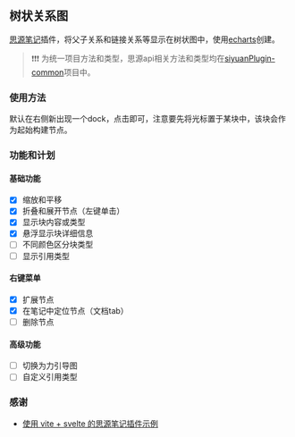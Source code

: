 
## 树状关系图

[思源笔记](https://b3log.org/siyuan/)插件，将父子关系和链接关系等显示在树状图中，使用[echarts](https://echarts.apache.org/zh/index.html)创建。

> ❗❗❗ 为统一项目方法和类型，思源api相关方法和类型均在[siyuanPlugin-common](https://github.com/etchnight/siyuanPlugin-common)项目中。

### 使用方法

默认在右侧新出现一个dock，点击即可，注意要先将光标置于某块中，该块会作为起始构建节点。

### 功能和计划

#### 基础功能

- [x] 缩放和平移
- [x] 折叠和展开节点（左键单击）
- [x] 显示块内容或类型
- [x] 悬浮显示块详细信息
- [ ] 不同颜色区分块类型
- [ ] 显示引用类型

#### 右键菜单
- [x] 扩展节点
- [x] 在笔记中定位节点（文档tab）
- [ ] 删除节点

#### 高级功能
- [ ] 切换为力引导图
- [ ] 自定义引用类型

### 感谢

- [使用 vite + svelte 的思源笔记插件示例
](https://github.com/siyuan-note/plugin-sample-vite-svelte)
